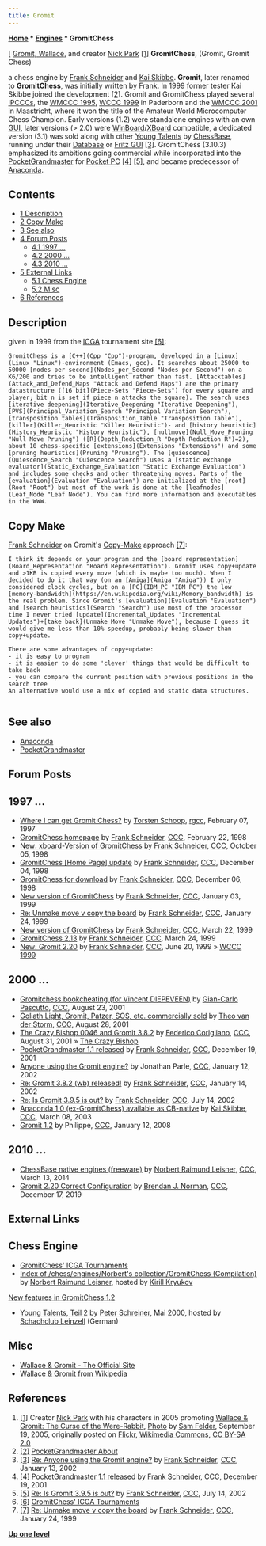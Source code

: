 ```yaml
---
title: Gromit
---
```

**[Home](Home "Home") * [Engines](Engines "Engines") * GromitChess**

\[ [Gromit, Wallace](https://en.wikipedia.org/wiki/Wallace_and_Gromit), and creator [Nick Park](https://en.wikipedia.org/wiki/Nick_Park) <a id="cite-note-1" href="#cite-ref-1">[1]</a>
**GromitChess**, (Gromit, Gromit Chess)

a chess engine by [Frank Schneider](Frank_Schneider "Frank Schneider") and [Kai Skibbe](Kai_Skibbe "Kai Skibbe"). **Gromit**, later renamed to **GromitChess**, was initially written by Frank. In 1999 former tester Kai Skibbe joined the development <a id="cite-note-2" href="#cite-ref-2">[2]</a>.
Gromit and GromitChess played several [IPCCCs](IPCCC "IPCCC"), the [WMCCC 1995](WMCCC_1995 "WMCCC 1995"), [WCCC 1999](WCCC_1999 "WCCC 1999") in Paderborn and the [WMCCC 2001](WMCCC_2001 "WMCCC 2001") in Maastricht, where it won the title of the Amateur World Microcomputer Chess Champion. Early versions (1.2) were standalone engines with an own [GUI](GUI "GUI"), later versions (> 2.0) were [WinBoard](WinBoard "WinBoard")/[XBoard](XBoard "XBoard") compatible, a dedicated version (3.1) was sold along with other [Young Talents](ChessBase#YoungTalents "ChessBase") by [ChessBase](ChessBase "ChessBase"), running under their [Database](</ChessBase_(Database)> "ChessBase (Database)") or [Fritz GUI](Fritz#FritzGUI "Fritz") <a id="cite-note-3" href="#cite-ref-3">[3]</a>. GromitChess (3.10.3) emphasized its ambitions going commercial while incorporated into the [PocketGrandmaster](PocketGrandmaster "PocketGrandmaster") for [Pocket PC](index.php?title=Pocket_PC&action=edit&redlink=1 "Pocket PC (page does not exist)") <a id="cite-note-4" href="#cite-ref-4">[4]</a> <a id="cite-note-5" href="#cite-ref-5">[5]</a>, and became predecessor of [Anaconda](Anaconda "Anaconda").

## Contents

- [1 Description](#description)
- [2 Copy Make](#copy-make)
- [3 See also](#see-also)
- [4 Forum Posts](#forum-posts)
  - [4.1 1997 ...](#1997-...)
  - [4.2 2000 ...](#2000-...)
  - [4.3 2010 ...](#2010-...)
- [5 External Links](#external-links)
  - [5.1 Chess Engine](#chess-engine)
  - [5.2 Misc](#misc)
- [6 References](#references)

## Description

given in 1999 from the [ICGA](ICGA "ICGA") tournament site <a id="cite-note-6" href="#cite-ref-6">[6]</a>:

```
GromitChess is a [C++](Cpp "Cpp")-program, developed in a [Linux](Linux "Linux")-environment (Emacs, gcc). It searches about 25000 to 50000 [nodes per second](Nodes_per_Second "Nodes per Second") on a K6/200 and tries to be intelligent rather than fast. [Attacktables](Attack_and_Defend_Maps "Attack and Defend Maps") are the primary datastructure ([16 bit](Piece-Sets "Piece-Sets") for every square and player; bit n is set if piece n attacks the square). The search uses [iterative deepening](Iterative_Deepening "Iterative Deepening"), [PVS](Principal_Variation_Search "Principal Variation Search"), [transposition tables](Transposition_Table "Transposition Table"), [killer](Killer_Heuristic "Killer Heuristic")- and [history heuristic](History_Heuristic "History Heuristic"), [nullmove](Null_Move_Pruning "Null Move Pruning") ([R](Depth_Reduction_R "Depth Reduction R")=2), about 10 chess-specific [extensions](Extensions "Extensions") and some [pruning heuristics](Pruning "Pruning"). The [quiescence](Quiescence_Search "Quiescence Search") uses a [static exchange evaluator](Static_Exchange_Evaluation "Static Exchange Evaluation") and includes some checks and other threatening moves. Parts of the [evaluation](Evaluation "Evaluation") are initialized at the [root](Root "Root") but most of the work is done at the [leafnodes](Leaf_Node "Leaf Node"). You can find more information and executables in the WWW. 

```

## Copy Make

[Frank Schneider](Frank_Schneider "Frank Schneider") on Gromit's [Copy-Make](Copy-Make "Copy-Make") approach <a id="cite-note-7" href="#cite-ref-7">[7]</a>:

```
I think it depends on your program and the [board representation](Board_Representation "Board Representation"). Gromit uses copy+update and >1KB is copied every move (which is maybe too much). When I decided to do it that way (on an [Amiga](Amiga "Amiga")) I only considered clock cycles, but on a [PC](IBM_PC "IBM PC") the low [memory-bandwidth](https://en.wikipedia.org/wiki/Memory_bandwidth) is the real problem. Since Gromit's [evaluation](Evaluation "Evaluation") and [search heuristics](Search "Search") use most of the processor time I never tried [update](Incremental_Updates "Incremental Updates")+[take back](Unmake_Move "Unmake Move"), because I guess it would give me less than 10% speedup, probably being slower than copy+update.

```

```
There are some advantages of copy+update:
- it is easy to program
- it is easier to do some 'clever' things that would be difficult to take back
- you can compare the current position with previous positions in the search tree
An alternative would use a mix of copied and static data structures. 


```

## See also

- [Anaconda](Anaconda "Anaconda")
- [PocketGrandmaster](PocketGrandmaster "PocketGrandmaster")

## Forum Posts

## 1997 ...

- [Where I can get Gromit Chess?](https://groups.google.com/d/msg/rec.games.chess.computer/Nezkk2HVay4/9GbqRMrmJNMJ) by [Torsten Schoop](index.php?title=Torsten_Schoop&action=edit&redlink=1 "Torsten Schoop (page does not exist)"), [rgcc](Computer_Chess_Forums "Computer Chess Forums"), February 07, 1997
- [GromitChess homepage](https://www.stmintz.com/ccc/index.php?id=15175) by [Frank Schneider](Frank_Schneider "Frank Schneider"), [CCC](CCC "CCC"), February 22, 1998
- [New: xboard-Version of GromitChess](https://www.stmintz.com/ccc/index.php?id=28809) by [Frank Schneider](Frank_Schneider "Frank Schneider"), [CCC](CCC "CCC"), October 05, 1998
- [GromitChess \[Home Page\] update](https://www.stmintz.com/ccc/index.php?id=34750) by [Frank Schneider](Frank_Schneider "Frank Schneider"), [CCC](CCC "CCC"), December 04, 1998
- [GromitChess for download](https://www.stmintz.com/ccc/index.php?id=34938) by [Frank Schneider](Frank_Schneider "Frank Schneider"), [CCC](CCC "CCC"), December 06, 1998
- [New version of GromitChess](https://www.stmintz.com/ccc/index.php?id=38187) by [Frank Schneider](Frank_Schneider "Frank Schneider"), [CCC](CCC "CCC"), January 03, 1999
- [Re: Unmake move v copy the board](https://www.stmintz.com/ccc/index.php?id=40716) by [Frank Schneider](Frank_Schneider "Frank Schneider"), [CCC](CCC "CCC"), January 24, 1999
- [New version of GromitChess](https://www.stmintz.com/ccc/index.php?id=46528) by [Frank Schneider](Frank_Schneider "Frank Schneider"), [CCC](CCC "CCC"), March 22, 1999
- [GromitChess 2.13](https://www.stmintz.com/ccc/index.php?id=46772) by [Frank Schneider](Frank_Schneider "Frank Schneider"), [CCC](CCC "CCC"), March 24, 1999
- [New: Gromit 2.20](https://www.stmintz.com/ccc/index.php?id=56978) by [Frank Schneider](Frank_Schneider "Frank Schneider"), [CCC](CCC "CCC"), June 20, 1999 » [WCCC 1999](WCCC_1999 "WCCC 1999")

## 2000 ...

- [Gromitchess bookcheating (for Vincent DIEPEVEEN)](https://www.stmintz.com/ccc/index.php?id=185200) by [Gian-Carlo Pascutto](Gian-Carlo_Pascutto "Gian-Carlo Pascutto"), [CCC](CCC "CCC"), August 23, 2001
- [Goliath Light, Gromit, Patzer, SOS, etc. commercially sold](https://www.stmintz.com/ccc/index.php?id=186009) by [Theo van der Storm](Theo_van_der_Storm "Theo van der Storm"), [CCC](CCC "CCC"), August 28, 2001
- [The Crazy Bishop 0046 and Gromit 3.8.2](https://www.stmintz.com/ccc/index.php?id=186640) by [Federico Corigliano](Federico_Andr%C3%A9s_Corigliano "Federico Andrés Corigliano"), [CCC](CCC "CCC"), August 31, 2001 » [The Crazy Bishop](The_Crazy_Bishop "The Crazy Bishop")
- [PocketGrandmaster 1.1 released](https://www.stmintz.com/ccc/index.php?id=202624) by [Frank Schneider](Frank_Schneider "Frank Schneider"), [CCC](CCC "CCC"), December 19, 2001
- [Anyone using the Gromit engine?](https://www.stmintz.com/ccc/index.php?id=207016) by Jonathan Parle, [CCC](CCC "CCC"), January 12, 2002
- [Re: Gromit 3.8.2 (wb) released!](https://www.stmintz.com/ccc/index.php?id=207297) by [Frank Schneider](Frank_Schneider "Frank Schneider"), [CCC](CCC "CCC"), January 14, 2002
- [Re: Is Gromit 3.9.5 is out?](https://www.stmintz.com/ccc/index.php?id=240495) by [Frank Schneider](Frank_Schneider "Frank Schneider"), [CCC](CCC "CCC"), July 14, 2002
- [Anaconda 1.0 (ex-GromitChess) available as CB-native](https://www.stmintz.com/ccc/index.php?id=288436) by [Kai Skibbe](Kai_Skibbe "Kai Skibbe"), [CCC](CCC "CCC"), March 08, 2003
- [Gromit 1.2](http://www.talkchess.com/forum3/viewtopic.php?f=2&t=18889) by Philippe, [CCC](CCC "CCC"), January 12, 2008

## 2010 ...

- [ChessBase native engines (freeware)](http://www.talkchess.com/forum3/viewtopic.php?f=2&t=51588) by [Norbert Raimund Leisner](Norbert_Raimund_Leisner "Norbert Raimund Leisner"), [CCC](CCC "CCC"), March 13, 2014
- [Gromit 2.20 Correct Configuration](http://www.talkchess.com/forum3/viewtopic.php?f=2&t=72596) by [Brendan J. Norman](index.php?title=Brendan_J._Norman&action=edit&redlink=1 "Brendan J. Norman (page does not exist)"), [CCC](CCC "CCC"), December 17, 2019

## External Links

## Chess Engine

- [GromitChess' ICGA Tournaments](https://www.game-ai-forum.org/icga-tournaments/program.php?id=89)
- [Index of /chess/engines/Norbert's collection/GromitChess (Compilation)](<http://kirr.homeunix.org/chess/engines/Norbert's%20collection/GromitChess%20(Compilation)/>) by [Norbert Raimund Leisner](Norbert_Raimund_Leisner "Norbert Raimund Leisner"), hosted by [Kirill Kryukov](Kirill_Kryukov "Kirill Kryukov")

[New features in GromitChess 1.2](http://kirr.homeunix.org/chess/engines/Norbert%27s%20collection/GromitChess%20%28Compilation%29/v1.2%20%28standalone%20application%29/NEWS.TXT)

- [Young Talents, Teil 2](http://scleinzell.schachvereine.de/p_spielprogramme/youngtal_b.shtml) by [Peter Schreiner](Peter_Schreiner "Peter Schreiner"), Mai 2000, hosted by [Schachclub Leinzell](http://scleinzell.schachvereine.de/home/news.shtml) (German)

## Misc

- [Wallace & Gromit - The Official Site](http://www.wallaceandgromit.com/)
- [Wallace & Gromit from Wikipedia](https://en.wikipedia.org/wiki/Wallace_and_Gromit)

## References

1. <a id="cite-ref-1" href="#cite-note-1">[1]</a> Creator [Nick Park](https://en.wikipedia.org/wiki/Nick_Park) with his characters in 2005 promoting [Wallace & Gromit: The Curse of the Were-Rabbit](https://en.wikipedia.org/wiki/Wallace_%26_Gromit:_The_Curse_of_the_Were-Rabbit), [Photo](https://commons.wikimedia.org/wiki/File:Wallace,_Gromit,_and_creator_Nick_Park.jpg) by [Sam Felder](https://www.flickr.com/photos/43671133974@N01), September 19, 2005, originally posted on [Flickr](https://en.wikipedia.org/wiki/Flickr), [Wikimedia Commons](https://en.wikipedia.org/wiki/Wikimedia_Commons), [CC BY-SA 2.0](https://creativecommons.org/licenses/by-sa/2.0/deed.en)
1. <a id="cite-ref-2" href="#cite-note-2">[2]</a> [PocketGrandmaster About](http://www.pocketgrandmaster.com/english/about.html)
1. <a id="cite-ref-3" href="#cite-note-3">[3]</a> [Re: Anyone using the Gromit engine?](https://www.stmintz.com/ccc/index.php?id=207034) by [Frank Schneider](Frank_Schneider "Frank Schneider"), [CCC](CCC "CCC"), January 13, 2002
1. <a id="cite-ref-4" href="#cite-note-4">[4]</a> [PocketGrandmaster 1.1 released](https://www.stmintz.com/ccc/index.php?id=202624) by [Frank Schneider](Frank_Schneider "Frank Schneider"), [CCC](CCC "CCC"), December 19, 2001
1. <a id="cite-ref-5" href="#cite-note-5">[5]</a> [Re: Is Gromit 3.9.5 is out?](https://www.stmintz.com/ccc/index.php?id=240495) by [Frank Schneider](Frank_Schneider "Frank Schneider"), [CCC](CCC "CCC"), July 14, 2002
1. <a id="cite-ref-6" href="#cite-note-6">[6]</a> [GromitChess' ICGA Tournaments](https://www.game-ai-forum.org/icga-tournaments/program.php?id=89)
1. <a id="cite-ref-7" href="#cite-note-7">[7]</a> [Re: Unmake move v copy the board](https://www.stmintz.com/ccc/index.php?id=40716) by [Frank Schneider](Frank_Schneider "Frank Schneider"), [CCC](CCC "CCC"), January 24, 1999

**[Up one level](Engines "Engines")**

